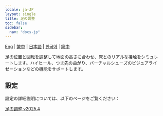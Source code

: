 ```yaml
---
locale: ja-JP
layout: single
title: 足の調整
toc: false
sidebar:
  nav: "docs-jp"
---
```

[Eng](/dancexr/features/feet_adjustment) | [繁中](/tw/dancexr/features/feet_adjustment) | [日本語](/jp/dancexr/features/feet_adjustment) | [한국어](/kr/dancexr/features/feet_adjustment) | [简中](/zh/dancexr/features/feet_adjustment)

足の位置と回転を調整して地面の高さに合わせ、床とのリアルな接触をシミュレートします。ハイヒール、つま先の曲がり、バーチャルシューズのビジュアライゼーションなどの機能をサポートします。

## 設定

設定の詳細説明については、以下のページをご覧ください：

[足の調整 v2025.4](/dancexr/menu/2025.4/actor/feet_adjustment)